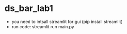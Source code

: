 # ds_bar_lab1

* you need to intsall streamlit for gui (pip install streamlit)
* run code: streamlit run main.py
